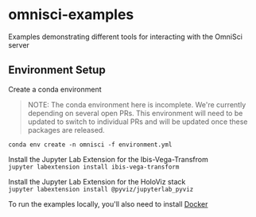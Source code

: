 # omnisci-examples
Examples demonstrating different tools for interacting with the OmniSci server

## Environment Setup
Create a conda environment    
> NOTE: The conda environment here is incomplete. We're currently depending on several open PRs. This environment will need to be updated to switch to individual PRs and will be updated once these packages are released.  
  
`conda env create -n omnisci -f environment.yml`  
  
Install the Jupyter Lab Extension for the Ibis-Vega-Transfrom  
`jupyter labextension install ibis-vega-transform`

Install the Jupyter Lab Extension for the HoloViz stack  
`jupyter labextension install @pyviz/jupyterlab_pyviz`

To run the examples locally, you'll also need to install [Docker](https://docs.docker.com/get-docker/)
